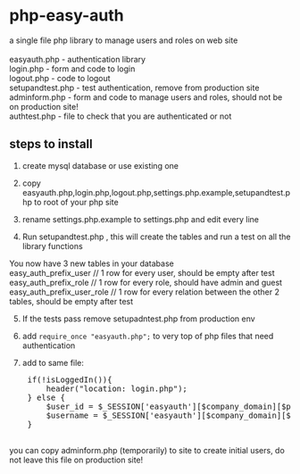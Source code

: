 php-easy-auth
=============

a single file php library to manage users and roles on web site<br>
<br>
easyauth.php - authentication library<br>
login.php - form and code to login<br>
logout.php - code to logout<br>
setupandtest.php - test authentication, remove from production site<br>
adminform.php - form and code to manage users and roles, should not be on production site!<br>
authtest.php - file to check that you are authenticated or not
<br>


steps to install
----------------

1. create mysql database or use existing one

2. copy easyauth.php,login.php,logout.php,settings.php.example,setupandtest.php to root of your php site

3. rename settings.php.example to settings.php and edit every line<br>

4. Run setupandtest.php , this will create the tables and run a test on all the library functions

You now have 3 new tables in your database<br>
    easy_auth_prefix_user           // 1 row for every user, should be empty after test
    easy_auth_prefix_role           // 1 row for every role, should have admin and guest
    easy_auth_prefix_user_role      // 1 row for every relation between the other 2 tables, should be empty after test


5. If the tests pass remove setupadntest.php from production env

6. add `require_once "easyauth.php";` to very top of php files that need authentication

7. add to same file:
    <pre>
    if(!isLoggedIn()){
        header("location: login.php");
    } else {
        $user_id = $_SESSION['easyauth'][$company_domain][$product_name]['id'];
        $username = $_SESSION['easyauth'][$company_domain][$product_name]['username'];
    }
    </pre>

you can copy adminform.php (temporarily) to site to create initial users, do not leave this file on production site!

    




        


